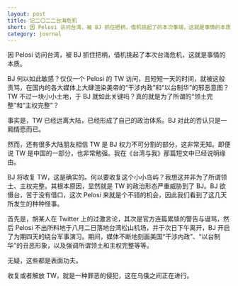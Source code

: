 ```yaml
---
layout: post
title: 记二〇二二台海危机
short: 因 Pelosi 访问台湾，被 BJ 抓住把柄，借机挑起了的本次事端，这就是事情的本质
category: journal
---
```


因 Pelosi 访问台湾，被 BJ 抓住把柄，借机挑起了本次台海危机，这就是事情的本质。

BJ 何以如此敏感？仅仅一个 Pelosi 的 TW 访问，且短短一天的时间，就被这般责骂，在国内的各大媒体上大肆渲染美帝的“干涉内政”和“以台制华”的邪恶意图？TW 不过一块小小土地，于 BJ 就如此关键吗？真的就是为了所谓的“领土完整”和“主权完整”？

事实是，TW 已经远离大陆，已经形成了自己的政治体系。BJ 对此的否认只是一厢情愿而已。

然而，还有很多大陆朋友相信 TW 是 BJ 权力不可分割的部分，这非常无知。即便说 TW 是中国的一部分，也非常勉强。我在《台湾与我》那篇短文中已经说明缘由。

BJ 将收复 TW，这是确实的。何以要收复这个小小岛屿？我想这并非为了所谓领土、主权完整。其根本原因，显然就是 TW 的政治形态严重威胁到了 BJ。BJ 欲慑台，苦于没有借口，这次 Pelosi 来就是个不错的机会，因此我们看到了这几天所发生的种种怪事。

首先是，胡某人在 Twitter 上的过激言论，其次是官方连篇累牍的警告与谩骂，然后 Pelosi 不出所料地于八月二日落地台湾松山机场，并于次日下午离开，BJ 开启了为期四天的绕台军事演习。期间，媒体不断地刻画美国“干涉内政”、“以台制华”的丑恶形象，以及强调所谓领土和主权完整等等。

无疑，这些都是表面功夫。

收复或者解放 TW，就是一种罪恶的侵犯，这在乌俄之间正在进行。